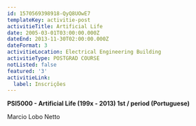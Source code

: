 ```yaml
---
id: 1570569398918-QyQ8UOwE7
templateKey: activitie-post
activitieTitle: Artificial Life
date: 2005-03-01T03:00:00.000Z
dateEnd: 2013-11-30T02:00:00.000Z
dateFormat: 3
activitieLocation: Electrical Engineering Building
activitieType: POSTGRAD COURSE
notListed: false
featured: '3'
activitieLink:
  label: Inscrições
---
```

**PSI5000 - Artificial Life (199x - 2013) 1st / period (Portuguese)**

Marcio Lobo Netto
